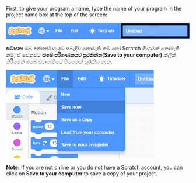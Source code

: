 First, to give your program a name, type the name of your program in the project name box at the top of the screen:

![තිර රුව(screenshot)](images/name-annotated.png)

**සටහන:** ඔබ අන්තර්ජාලයට සබැඳිව නොමැති නම් හෝ Scratch ගිණුමක් නොමැති නම්, ඒ වෙනුවට **ඔබේ පරිගණකයට සුරකින්න(Save to your computer)** ක්ලික් කිරීමෙන් ඔබේ ව්‍යාපෘතියේ පිටපතක් සුරැකිය හැක.

![Selecting 'Save now' in the 'File' menu.](images/save.png)

**Note:** If you are not online or you do not have a Scratch account, you can click on **Save to your computer** to save a copy of your project.